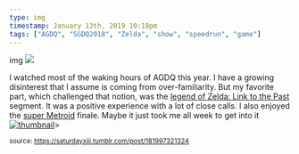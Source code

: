 ```yaml
---
type: img
timestamp: January 13th, 2019 10:18pm
tags: ["AGDQ", "SGDQ2018", "Zelda", "show", "speedrun", "game"]
---
```

img
<img src="https://saturdayxiii.github.io/media/181997321324.gif"/>
                                                                                          
I watched most of the waking hours of AGDQ this year.  I have a growing disinterest that I assume is coming from over-familiarity.  But my favorite part, which challenged that notion, was the <a href="https://youtu.be/Gcbhkqub6ZI" target="_blank">legend of Zelda: Link to the Past</a> segment.  It was a positive experience with a lot of close calls.  I also enjoyed the <a href="https://youtu.be/rbyV3MCR9xk" target="_blank">super Metroid</a> finale.  Maybe it just took me all week to get into it[![thumbnail](http://i3.ytimg.com/vi//maxresdefault.jpg)](https://www.youtube.com/watch?v=)> 
                                    
                
                
                
                
                                
<small>source: https://saturdayxiii.tumblr.com/post/181997321324</small>
